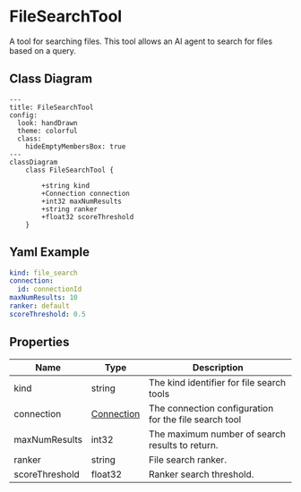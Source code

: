 # FileSearchTool

A tool for searching files.
This tool allows an AI agent to search for files based on a query.

## Class Diagram

```mermaid
---
title: FileSearchTool
config:
  look: handDrawn
  theme: colorful
  class:
    hideEmptyMembersBox: true
---
classDiagram
    class FileSearchTool {
      
        +string kind
        +Connection connection
        +int32 maxNumResults
        +string ranker
        +float32 scoreThreshold
    }
```

## Yaml Example

```yaml
kind: file_search
connection:
  id: connectionId
maxNumResults: 10
ranker: default
scoreThreshold: 0.5

```

## Properties

| Name | Type | Description |
| ---- | ---- | ----------- |
| kind | string | The kind identifier for file search tools  |
| connection | [Connection](Connection.md) | The connection configuration for the file search tool  |
| maxNumResults | int32 | The maximum number of search results to return.  |
| ranker | string | File search ranker.  |
| scoreThreshold | float32 | Ranker search threshold.  |
